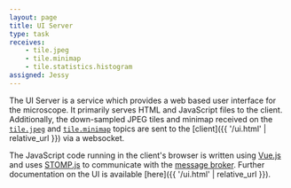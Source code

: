 ```yaml
---
layout: page
title: UI Server
type: task
receives:
    - tile.jpeg
    - tile.minimap
    - tile.statistics.histogram
assigned: Jessy
---
```


The UI Server is a service which provides a web based user interface for the microscope.
It primarily serves HTML and JavaScript files to the client.
Additionally, the down-sampled JPEG tiles and minimap received on the [`tile.jpeg`](/topics.html#tile-jpeg) and [`tile.minimap`](/topics.html#tile-minimap) topics are sent to the [client]({{ '/ui.html' | relative_url }}) via a websocket.

The JavaScript code running in the client's browser is written using [Vue.js](https://vuejs.org/) and uses [STOMP.js](https://github.com/stomp-js/stompjs) to communicate with the [message broker](/broker.html).
Further documentation on the UI is available [here]({{ '/ui.html' | relative_url }}).
